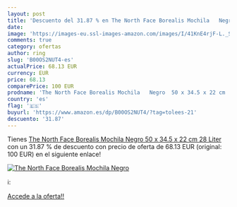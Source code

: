 ```yaml
---
layout: post
title: 'Descuento del 31.87 % en The North Face Borealis Mochila   Negro '
date: 
image: 'https://images-eu.ssl-images-amazon.com/images/I/41KnE4rjF-L._SL200_.jpg'
comments: true
category: ofertas
author: ring
slug: 'B00OS2NUT4-es'
actualPrice: 68.13 EUR
currency: EUR
price: 68.13
comparePrice: 100 EUR
prodname: 'The North Face Borealis Mochila   Negro  50 x 34.5 x 22 cm  28 Liter'
country: 'es'
flag: '🇪🇸'
buyurl: 'https://www.amazon.es/dp/B00OS2NUT4/?tag=tolees-21'
descuento: '31.87'
---
```


Tienes [The North Face Borealis Mochila   Negro  50 x 34.5 x 22 cm  28 Liter](https://www.amazon.es/dp/B00OS2NUT4/?tag=tolees-21) con un 31.87 % de descuento con precio de oferta de 68.13 EUR (original: 100 EUR) en el siguiente enlace!

[![The North Face Borealis Mochila   Negro ](https://images-eu.ssl-images-amazon.com/images/I/41KnE4rjF-L._SL200_.jpg)](https://www.amazon.es/dp/B00OS2NUT4/?tag=tolees-21)

ℹ️:


[Accede a la oferta!!](https://www.amazon.es/dp/B00OS2NUT4/?tag=tolees-21)
